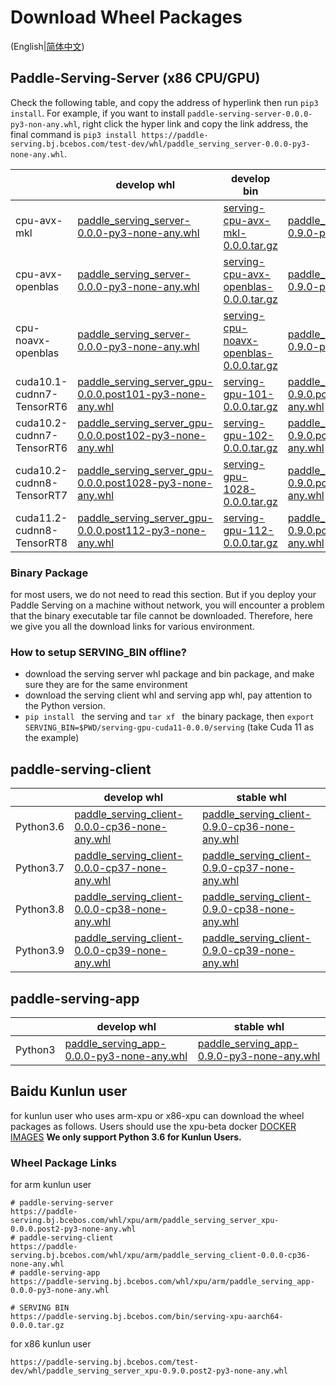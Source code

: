 # Download Wheel Packages

(English|[简体中文](./Latest_Packages_CN.md))

## Paddle-Serving-Server (x86 CPU/GPU)

Check the following table, and copy the address of hyperlink then run `pip3 install`. For example, if you want to install `paddle-serving-server-0.0.0-py3-non-any.whl`, right click the hyper link and copy the link address, the final command is `pip3 install https://paddle-serving.bj.bcebos.com/test-dev/whl/paddle_serving_server-0.0.0-py3-none-any.whl`.

|                           | develop whl                                                                                                                                                              | develop bin                                                                                                                             | stable whl                                                                                                                                                               | stable bin                                                                                                                              |
|---------------------------|--------------------------------------------------------------------------------------------------------------------------------------------------------------------------|-----------------------------------------------------------------------------------------------------------------------------------------|--------------------------------------------------------------------------------------------------------------------------------------------------------------------------|-----------------------------------------------------------------------------------------------------------------------------------------|
| cpu-avx-mkl               | [paddle_serving_server-0.0.0-py3-none-any.whl ](https://paddle-serving.bj.bcebos.com/test-dev/whl/paddle_serving_server-0.0.0-py3-none-any.whl)                          | [serving-cpu-avx-mkl-0.0.0.tar.gz](https://paddle-serving.bj.bcebos.com/test-dev/bin/serving-cpu-avx-mkl-0.0.0.tar.gz)                  | [paddle_serving_server-0.9.0-py3-none-any.whl ](https://paddle-serving.bj.bcebos.com/test-dev/whl/paddle_serving_server-0.9.0-py3-none-any.whl)                          | [serving-cpu-avx-mkl-0.9.0.tar.gz](https://paddle-serving.bj.bcebos.com/test-dev/bin/serving-cpu-avx-mkl-0.9.0.tar.gz)                  |
| cpu-avx-openblas          | [paddle_serving_server-0.0.0-py3-none-any.whl ](https://paddle-serving.bj.bcebos.com/test-dev/whl/paddle_serving_server-0.0.0-py3-none-any.whl)                          | [serving-cpu-avx-openblas-0.0.0.tar.gz](https://paddle-serving.bj.bcebos.com/test-dev/bin/serving-cpu-avx-openblas-0.0.0.tar.gz)        | [paddle_serving_server-0.9.0-py3-none-any.whl ](https://paddle-serving.bj.bcebos.com/test-dev/whl/paddle_serving_server-0.9.0-py3-none-any.whl)                          | [serving-cpu-avx-openblas-0.9.0.tar.gz](https://paddle-serving.bj.bcebos.com/test-dev/bin/serving-cpu-avx-openblas-0.9.0.tar.gz)        |
| cpu-noavx-openblas        | [paddle_serving_server-0.0.0-py3-none-any.whl ](https://paddle-serving.bj.bcebos.com/test-dev/whl/paddle_serving_server-0.0.0-py3-none-any.whl)                          | [serving-cpu-noavx-openblas-0.0.0.tar.gz]( https://paddle-serving.bj.bcebos.com/test-dev/bin/serving-cpu-noavx-openblas-0.0.0.tar.gz) | [paddle_serving_server-0.9.0-py3-none-any.whl ](https://paddle-serving.bj.bcebos.com/test-dev/whl/paddle_serving_server-0.9.0-py3-none-any.whl)                          | [serving-cpu-noavx-openblas-0.9.0.tar.gz]( https://paddle-serving.bj.bcebos.com/test-dev/bin/serving-cpu-noavx-openblas-0.9.0.tar.gz) |
| cuda10.1-cudnn7-TensorRT6 | [paddle_serving_server_gpu-0.0.0.post101-py3-none-any.whl ](https://paddle-serving.bj.bcebos.com/test-dev/whl/paddle_serving_server_gpu-0.0.0.post101-py3-none-any.whl)  | [serving-gpu-101-0.0.0.tar.gz](https://paddle-serving.bj.bcebos.com/test-dev/bin/serving-gpu-101-0.0.0.tar.gz)                          | [paddle_serving_server_gpu-0.9.0.post101-py3-none-any.whl ](https://paddle-serving.bj.bcebos.com/test-dev/whl/paddle_serving_server_gpu-0.9.0.post101-py3-none-any.whl)  | [serving-gpu-101-0.9.0.tar.gz](https://paddle-serving.bj.bcebos.com/test-dev/bin/serving-gpu-101-0.9.0.tar.gz)                          |
| cuda10.2-cudnn7-TensorRT6 | [paddle_serving_server_gpu-0.0.0.post102-py3-none-any.whl ](https://paddle-serving.bj.bcebos.com/test-dev/whl/paddle_serving_server_gpu-0.0.0.post102-py3-none-any.whl)  | [serving-gpu-102-0.0.0.tar.gz](https://paddle-serving.bj.bcebos.com/test-dev/bin/serving-gpu-102-0.0.0.tar.gz)                          | [paddle_serving_server_gpu-0.9.0.post102-py3-none-any.whl ](https://paddle-serving.bj.bcebos.com/test-dev/whl/paddle_serving_server_gpu-0.9.0.post102-py3-none-any.whl)  | [serving-gpu-102-0.9.0.tar.gz](https://paddle-serving.bj.bcebos.com/test-dev/bin/serving-gpu-102-0.9.0.tar.gz)                          |
| cuda10.2-cudnn8-TensorRT7 | [paddle_serving_server_gpu-0.0.0.post1028-py3-none-any.whl ](https://paddle-serving.bj.bcebos.com/test-dev/whl/paddle_serving_server_gpu-0.0.0.post102-py3-none-any.whl) | [serving-gpu-1028-0.0.0.tar.gz](https://paddle-serving.bj.bcebos.com/test-dev/bin/serving-gpu-1028-0.0.0.tar.gz)                     | [paddle_serving_server_gpu-0.9.0.post1028-py3-none-any.whl ](https://paddle-serving.bj.bcebos.com/test-dev/whl/paddle_serving_server_gpu-0.9.0.post102-py3-none-any.whl) | [serving-gpu-1028-0.9.0.tar.gz]( https://paddle-serving.bj.bcebos.com/test-dev/bin/serving-gpu-1028-0.9.0.tar.gz )                     |
| cuda11.2-cudnn8-TensorRT8 | [paddle_serving_server_gpu-0.0.0.post112-py3-none-any.whl ](https://paddle-serving.bj.bcebos.com/test-dev/whl/paddle_serving_server_gpu-0.0.0.post112-py3-none-any.whl)  | [serving-gpu-112-0.0.0.tar.gz](https://paddle-serving.bj.bcebos.com/test-dev/bin/serving-gpu-112-0.0.0.tar.gz)                       | [paddle_serving_server_gpu-0.9.0.post112-py3-none-any.whl ](https://paddle-serving.bj.bcebos.com/test-dev/whl/paddle_serving_server_gpu-0.9.0.post112-py3-none-any.whl)   | [serving-gpu-112-0.9.0.tar.gz]( https://paddle-serving.bj.bcebos.com/test-dev/bin/serving-gpu-112-0.9.0.tar.gz )                       |

### Binary Package
for most users, we do not need to read this section. But if you deploy your Paddle Serving on a machine without network, you will encounter a problem that the binary executable tar file cannot be downloaded. Therefore, here we give you all the download links for various environment.

### How to setup SERVING_BIN offline?

- download the serving server whl package and bin package, and make sure they are for the same environment
- download the serving client whl and serving app whl, pay attention to the Python version.
- `pip install ` the serving and `tar xf ` the binary package, then `export SERVING_BIN=$PWD/serving-gpu-cuda11-0.0.0/serving` (take Cuda 11 as the example)

## paddle-serving-client 

|  | develop whl                                                                                                                                      | stable whl                                                                                                                                        |
|-----------------------|--------------------------------------------------------------------------------------------------------------------------------------------------|---------------------------------------------------------------------------------------------------------------------------------------------------|
| Python3.6             | [paddle_serving_client-0.0.0-cp36-none-any.whl](https://paddle-serving.bj.bcebos.com/test-dev/whl/paddle_serving_client-0.0.0-cp36-none-any.whl) | [paddle_serving_client-0.9.0-cp36-none-any.whl](https://paddle-serving.bj.bcebos.com/test-dev/whl/paddle_serving_client-0.9.0-cp36-none-any.whl)  |
| Python3.7             | [paddle_serving_client-0.0.0-cp37-none-any.whl](https://paddle-serving.bj.bcebos.com/test-dev/whl/paddle_serving_client-0.0.0-cp37-none-any.whl) | [paddle_serving_client-0.9.0-cp37-none-any.whl](https://paddle-serving.bj.bcebos.com/test-dev/whl/paddle_serving_client-0.9.0-cp37-none-any.whl)  |
| Python3.8             | [paddle_serving_client-0.0.0-cp38-none-any.whl](https://paddle-serving.bj.bcebos.com/test-dev/whl/paddle_serving_client-0.0.0-cp38-none-any.whl) | [paddle_serving_client-0.9.0-cp38-none-any.whl](https://paddle-serving.bj.bcebos.com/test-dev/whl/paddle_serving_client-0.9.0-cp38-none-any.whl)  |
| Python3.9             | [paddle_serving_client-0.0.0-cp39-none-any.whl](https://paddle-serving.bj.bcebos.com/test-dev/whl/paddle_serving_client-0.0.0-cp39-none-any.whl) | [paddle_serving_client-0.9.0-cp39-none-any.whl](https://paddle-serving.bj.bcebos.com/test-dev/whl/paddle_serving_client-0.9.0-cp38-none-any.whl)  |
## paddle-serving-app

|         | develop whl                                                                                                                              | stable whl                                                                                                                                  |
|---------|------------------------------------------------------------------------------------------------------------------------------------------|---------------------------------------------------------------------------------------------------------------------------------------------|
| Python3 | [paddle_serving_app-0.0.0-py3-none-any.whl](https://paddle-serving.bj.bcebos.com/test-dev/whl/paddle_serving_app-0.0.0-py3-none-any.whl) | [ paddle_serving_app-0.9.0-py3-none-any.whl ]( https://paddle-serving.bj.bcebos.com/test-dev/whl/paddle_serving_app-0.9.0-py3-none-any.whl) |


## Baidu Kunlun user
for kunlun user who uses arm-xpu or x86-xpu can download the wheel packages as follows. Users should use the xpu-beta docker [DOCKER IMAGES](./Docker_Images_CN.md) 
**We only support Python 3.6 for Kunlun Users.**

### Wheel Package Links

for arm kunlun user
```
# paddle-serving-server
https://paddle-serving.bj.bcebos.com/whl/xpu/arm/paddle_serving_server_xpu-0.0.0.post2-py3-none-any.whl
# paddle-serving-client
https://paddle-serving.bj.bcebos.com/whl/xpu/arm/paddle_serving_client-0.0.0-cp36-none-any.whl
# paddle-serving-app
https://paddle-serving.bj.bcebos.com/whl/xpu/arm/paddle_serving_app-0.0.0-py3-none-any.whl

# SERVING BIN
https://paddle-serving.bj.bcebos.com/bin/serving-xpu-aarch64-0.0.0.tar.gz
```
 
for x86 kunlun user
``` 
https://paddle-serving.bj.bcebos.com/test-dev/whl/paddle_serving_server_xpu-0.9.0.post2-py3-none-any.whl

```


